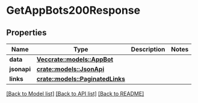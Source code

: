 # GetAppBots200Response

## Properties

Name | Type | Description | Notes
------------ | ------------- | ------------- | -------------
**data** | [**Vec<crate::models::AppBot>**](AppBot.md) |  | 
**jsonapi** | [**crate::models::JsonApi**](JsonApi.md) |  | 
**links** | [**crate::models::PaginatedLinks**](PaginatedLinks.md) |  | 

[[Back to Model list]](../README.md#documentation-for-models) [[Back to API list]](../README.md#documentation-for-api-endpoints) [[Back to README]](../README.md)


